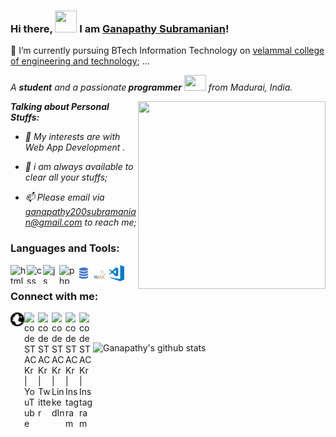 ### Hi there, <img src="https://raw.githubusercontent.com/TheDudeThatCode/TheDudeThatCode/master/Assets/Hi.gif" width=35 height=35>  I am [Ganapathy Subramanian](https://www.linkedin.com/in/ganapathy-subramanian-897325194/)! 

<!--
**ganapathyda/ganapathyda** is a ✨ _special_ ✨ repository because its `README.md` (this file) appears on your GitHub profile.

Here are some ideas to get you started:

- 🌱 I’m currently learning ...node js
- 👯 I’m looking to collaborate on ...
- 🤔 I’m looking for help with ...
- 💬 Ask me about ...
- 📫 How to reach me: ...
- 😄 Pronouns: ...
- ⚡ Fun fact: ...
-->



🔭 I’m currently pursuing BTech Information Technology on [velammal college of engineering and technology](https://vcet.ac.in/); ...

<p>
  <em>
    A <b>student</b> and a passionate<b> programmer</b> <img src="https://raw.githubusercontent.com/TheDudeThatCode/TheDudeThatCode/master/Assets/Developer.gif" width=35 height=25> from Madurai, India.
  </em>
 </p>

  <p>
 <img  align="right" top=100px width=300 height=300 src="https://user-images.githubusercontent.com/60843507/96028597-1ae45200-0e77-11eb-8e85-051929023a9f.gif" />
<em>
  
  

  **Talking about Personal Stuffs:**


- 🤔 My interests are with Web App Development .
- 💬 i am always available  to clear all your stuffs;
- 📫 Please email via ganapathy200subramanian@gmail.com to reach me;

   
  
  </em>
### Languages and Tools:  
  <p>
    <img align="left" alt="html" width="26px" height="30px" src="https://user-images.githubusercontent.com/60843507/96027439-82010700-0e75-11eb-83bc-94c9e11cd5fd.png" />
  <img align="left" alt="css" width="26px" height="30px" src="https://user-images.githubusercontent.com/60843507/96027434-81687080-0e75-11eb-9754-857c41274a41.png" />
  <img align="left" alt="js" width="26px" height="30px" src="https://user-images.githubusercontent.com/60843507/96027422-7e6d8000-0e75-11eb-9e2b-90e82ca898b9.png" />
  <img align="left" alt="php" width="26px" height="30px" src="https://user-images.githubusercontent.com/60843507/96027427-80374380-0e75-11eb-978a-f7abd836eaa9.png" />
  <img align="left" alt="SQL" width="26px" src="https://raw.githubusercontent.com/github/explore/80688e429a7d4ef2fca1e82350fe8e3517d3494d/topics/sql/sql.png" />
  <img align="left" alt="mysql" width="26px" height="30px" src="https://raw.githubusercontent.com/github/explore/80688e429a7d4ef2fca1e82350fe8e3517d3494d/topics/mysql/mysql.png" />
  <img align="left" alt="VisualStudioCode" width="26px" src="https://raw.githubusercontent.com/github/explore/80688e429a7d4ef2fca1e82350fe8e3517d3494d/topics/visual-studio-code/visual-studio-code.png" />
 
 </p>
 
 <br/>
 
 ### Connect with me:

<img align="left" alt="codeSTACKr.com" width="22px" src="https://raw.githubusercontent.com/iconic/open-iconic/master/svg/globe.svg" />
<img align="left" alt="codeSTACKr | YouTube" width="22px" src="https://cdn.jsdelivr.net/npm/simple-icons@v3/icons/youtube.svg" />
<img align="left" alt="codeSTACKr | Twitter" width="22px" src="https://cdn.jsdelivr.net/npm/simple-icons@v3/icons/twitter.svg" />
<img align="left" alt="codeSTACKr | LinkedIn" width="22px" src="https://cdn.jsdelivr.net/npm/simple-icons@v3/icons/linkedin.svg" />
<img align="left" alt="codeSTACKr | Instagram" width="22px" src="https://cdn.jsdelivr.net/npm/simple-icons@v3/icons/instagram.svg" />
<img align="left" alt="codeSTACKr | Instagram" width="22px" src="https://user-images.githubusercontent.com/60843507/97083777-1155a980-1630-11eb-80bc-576fb89e3fec.png" />

<br/>
<br/>

![Ganapathy's github stats](https://github-readme-stats.vercel.app/api?username=ganapathyda&show_icons=true&theme=radical)


 

